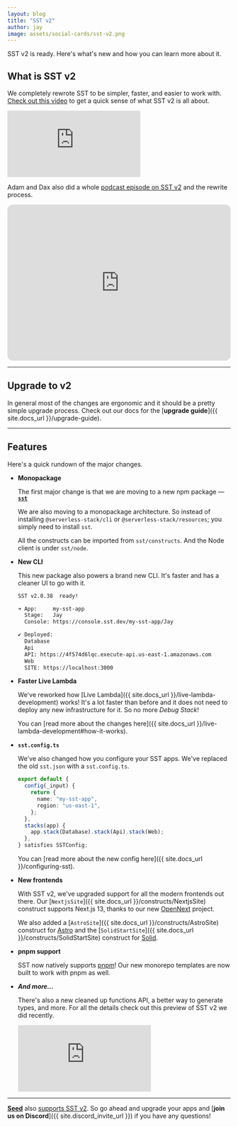 ```yaml
---
layout: blog
title: "SST v2"
author: jay
image: assets/social-cards/sst-v2.png
---
```


SST v2 is ready. Here's what's new and how you can learn more about it.

## What is SST v2

We completely rewrote SST to be simpler, faster, and easier to work with. [Check out this video](https://youtu.be/v97-SJY1Mb0) to get a quick sense of what SST v2 is all about.

<div class="youtube-container">
  <iframe src="https://www.youtube-nocookie.com/embed/v97-SJY1Mb0" frameborder="0" allow="accelerometer; autoplay; clipboard-write; encrypted-media; gyroscope; picture-in-picture" allowfullscreen></iframe>
</div>

Adam and Dax also did a whole [podcast episode on SST v2](https://tomorrow.fm/8) and the rewrite process.

<iframe style="border-radius:12px" src="https://open.spotify.com/embed/episode/3CFJlgN9vEcLh1P0V52gy2?utm_source=generator" width="100%" height="352" frameBorder="0" allowfullscreen="" allow="autoplay; clipboard-write; encrypted-media; fullscreen; picture-in-picture" loading="lazy"></iframe>

---

## Upgrade to v2

In general most of the changes are ergonomic and it should be a pretty simple upgrade process. Check out our docs for the [**upgrade guide**]({{ site.docs_url }}/upgrade-guide).

---

## Features

Here's a quick rundown of the major changes.

- **Monopackage**

  The first major change is that we are moving to a new npm package — [**`sst`**](https://www.npmjs.com/package/sst)

  We are also moving to a monopackage architecture. So instead of installing `@serverless-stack/cli` or `@serverless-stack/resources`; you simply need to install `sst`.

  All the constructs can be imported from `sst/constructs`. And the Node client is under `sst/node`.

- **New CLI**

  This new package also powers a brand new CLI. It's faster and has a cleaner UI to go with it.

  ```bash
  SST v2.0.38  ready!

  ➜ App:     my-sst-app
    Stage:   Jay
    Console: https://console.sst.dev/my-sst-app/Jay

  ✔ Deployed:
    Database
    Api
    API: https://4f574d6lqc.execute-api.us-east-1.amazonaws.com
    Web
    SITE: https://localhost:3000
  ```

- **Faster Live Lambda**

  We've reworked how [Live Lambda]({{ site.docs_url }}/live-lambda-development) works! It's a lot faster than before and it does not need to deploy any new infrastructure for it. So no more _Debug Stack_!

  You can [read more about the changes here]({{ site.docs_url }}/live-lambda-development#how-it-works).

- **`sst.config.ts`**

  We've also changed how you configure your SST apps. We've replaced the old `sst.json` with a `sst.config.ts`.

  ```ts
  export default {
    config(_input) {
      return {
        name: "my-sst-app",
        region: "us-east-1",
      };
    },
    stacks(app) {
      app.stack(Database).stack(Api).stack(Web);
    },
  } satisfies SSTConfig;
  ```

  You can [read more about the new config here]({{ site.docs_url }}/configuring-sst).

- **New frontends**

  With SST v2, we've upgraded support for all the modern frontends out there. Our [`NextjsSite`]({{ site.docs_url }}/constructs/NextjsSite) construct supports Next.js 13, thanks to our new [OpenNext](https://open-next.js.org) project.

  We also added a [`AstroSite`]({{ site.docs_url }}/constructs/AstroSite) construct for [Astro](https://astro.build) and the [`SolidStartSite`]({{ site.docs_url }}/constructs/SolidStartSite) construct for [Solid](https://www.solidjs.com).

- **pnpm support**

  SST now natively supports [pnpm](https://pnpm.io)! Our new monorepo templates are now built to work with pnpm as well.

- _**And more...**_

  There's also a new cleaned up functions API, a better way to generate types, and more. For all the details check out this preview of SST v2 we did recently.

  <div class="youtube-container">
    <iframe src="https://www.youtube-nocookie.com/embed/qEKUNZWbj-8" frameborder="0" allow="accelerometer; autoplay; clipboard-write; encrypted-media; gyroscope; picture-in-picture" allowfullscreen></iframe>
  </div>

---

[**Seed**](https://seed.run) also [supports SST v2](https://seed.run/blog/sst-v2-support). So go ahead and upgrade your apps and [**join us on Discord**]({{ site.discord_invite_url }}) if you have any questions!
